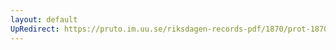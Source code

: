 ```yaml
---
layout: default
UpRedirect: https://pruto.im.uu.se/riksdagen-records-pdf/1870/prot-1870--ak--430.pdf
---
```

